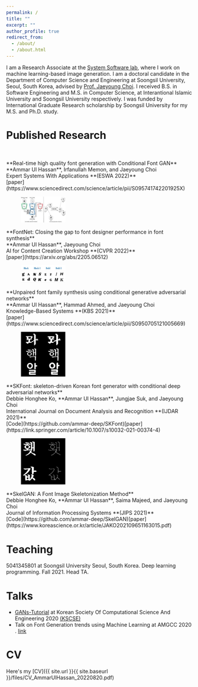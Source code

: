 ```yaml
---
permalink: /
title: ""
excerpt: ""
author_profile: true
redirect_from: 
  - /about/
  - /about.html
---
```


I am a Research Associate at the [System Software lab](https://ss.ssu.ac.kr/), where I work on machine learning-based image generation. I am a doctoral candidate in the Department of Computer Science and Engineering at Soongsil University, Seoul, South Korea, advised by [Prof. Jaeyoung Choi](https://scholar.google.com/citations?user=YJ7fWWgAAAAJ&hl=en). I received B.S. in Software Engineering and M.S. in Computer Science, at Interantional Islamic University and Soongsil University respectively. I was funded by International Graduate Research scholarship by Soongsil University for my M.S. and Ph.D. study.

Published Research
======
<figure style="width: 120px"> <img src="https://ars.els-cdn.com/content/image/1-s2.0-S095741742201925X-gr3.jpg" alt=""> </figure> **Real-time high quality font generation with Conditional Font GAN**<br/>**Ammar Ul Hassan**, Irfanullah Memon, and Jaeyoung Choi<br/>Expert Systems With Applications **(ESWA 2022)** <br/> [paper](https://www.sciencedirect.com/science/article/pii/S095741742201925X)
<figure style="width: 120px"> <img src="https://raw.githubusercontent.com/ammar-deep/ammar-deep.github.io/master/images/Fontnet.png" alt=""> </figure>**FontNet: Closing the gap to font designer performance in font synthesis**<br/>**Ammar Ul Hassan**, Jaeyoung Choi<br/>AI for Content Creation Workshop **(CVPR 2022)** <br/>[paper](https://arxiv.org/abs/2205.06512)
<figure style="width: 120px"> <img src="https://raw.githubusercontent.com/ammar-deep/ammar-deep.github.io/master/images/UFFG.png" alt=""> </figure> **Unpaired font family synthesis using conditional generative adversarial networks**<br/>**Ammar Ul Hassan**, Hammad Ahmed, and Jaeyoung Choi<br/>Knowledge-Based Systems **(KBS 2021)** <br/> [paper](https://www.sciencedirect.com/science/article/pii/S0950705121005669)
<figure style="width: 120px"> <img src="https://raw.githubusercontent.com/ammar-deep/ammar-deep.github.io/master/images/SKFont.png" alt=""> </figure>**SKFont: skeleton-driven Korean font generator with conditional deep adversarial networks**<br/>Debbie Honghee Ko, **Ammar Ul Hassan**, Jungjae Suk, and Jaeyoung Choi<br/>International Journal on Document Analysis and Recognition **(IJDAR 2021)** <br/>[Code](https://github.com/ammar-deep/SKFont)[paper](https://link.springer.com/article/10.1007/s10032-021-00374-4)
<figure style="width: 120px"> <img src="https://raw.githubusercontent.com/ammar-deep/ammar-deep.github.io/master/images/SkleGAN.png" alt=""> </figure>**SkelGAN: A Font Image Skeletonization Method**<br/>Debbie Honghee Ko, **Ammar Ul Hassan**, Saima Majeed, and Jaeyoung Choi<br/>Journal of Information Processing Systems **(JIPS 2021)** <br/>[Code](https://github.com/ammar-deep/SkelGAN)[paper](https://www.koreascience.or.kr/article/JAKO202109651163015.pdf)

Teaching
======
5041345801 at Soongsil University Seoul, South Korea.
Deep learning programming.
Fall 2021. Head TA. 

Talks
======
-  [GANs-Tutorial](https://github.com/ammar-deep/GANs-Tutorial) at Korean Society Of Computational Science And Engineering 2020 [(KSCSE)](http://www.cse.or.kr/board/conference/62)
-  Talk on Font Generation trends using Machine Learning at AMGCC 2020 . [link](https://www.cseric.or.kr/conference/conference.php?&m=view&SnxNum=23766)

CV
======
Here's my [CV]({{ site.url }}{{ site.baseurl }}/files/CV_AmmarUlHassan_20220820.pdf)
